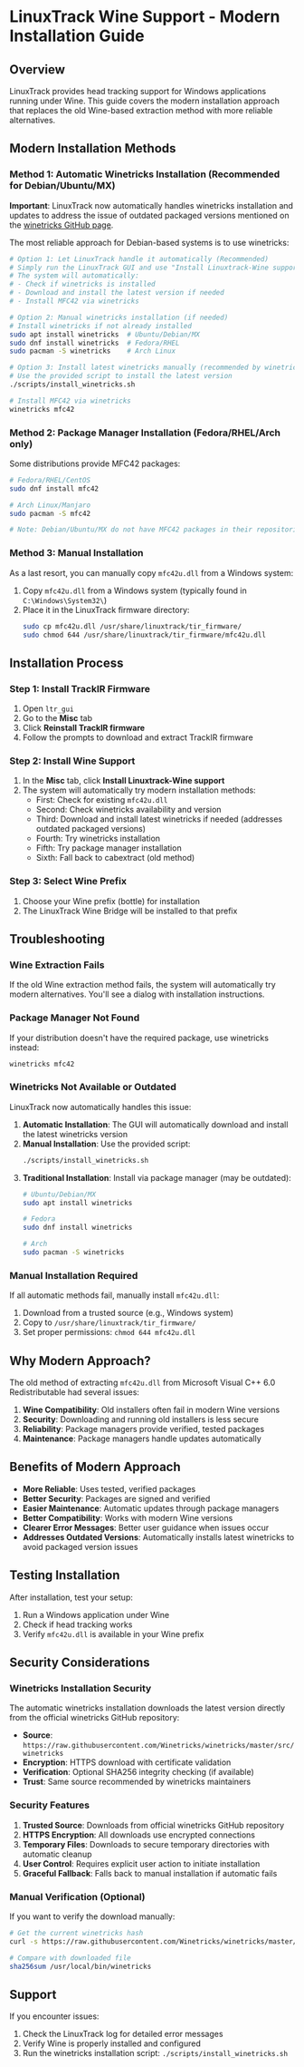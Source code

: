 # LinuxTrack Wine Support - Modern Installation Guide

## Overview

LinuxTrack provides head tracking support for Windows applications running under Wine. This guide covers the modern installation approach that replaces the old Wine-based extraction method with more reliable alternatives.

## Modern Installation Methods

### Method 1: Automatic Winetricks Installation (Recommended for Debian/Ubuntu/MX)

**Important**: LinuxTrack now automatically handles winetricks installation and updates to address the issue of outdated packaged versions mentioned on the [winetricks GitHub page](https://github.com/Winetricks/winetricks?tab=readme-ov-file).

The most reliable approach for Debian-based systems is to use winetricks:

```bash
# Option 1: Let LinuxTrack handle it automatically (Recommended)
# Simply run the LinuxTrack GUI and use "Install Linuxtrack-Wine support"
# The system will automatically:
# - Check if winetricks is installed
# - Download and install the latest version if needed
# - Install MFC42 via winetricks

# Option 2: Manual winetricks installation (if needed)
# Install winetricks if not already installed
sudo apt install winetricks  # Ubuntu/Debian/MX
sudo dnf install winetricks  # Fedora/RHEL
sudo pacman -S winetricks    # Arch Linux

# Option 3: Install latest winetricks manually (recommended by winetricks maintainers)
# Use the provided script to install the latest version
./scripts/install_winetricks.sh

# Install MFC42 via winetricks
winetricks mfc42
```

### Method 2: Package Manager Installation (Fedora/RHEL/Arch only)

Some distributions provide MFC42 packages:

```bash
# Fedora/RHEL/CentOS
sudo dnf install mfc42

# Arch Linux/Manjaro
sudo pacman -S mfc42

# Note: Debian/Ubuntu/MX do not have MFC42 packages in their repositories
```

### Method 3: Manual Installation

As a last resort, you can manually copy `mfc42u.dll` from a Windows system:

1. Copy `mfc42u.dll` from a Windows system (typically found in `C:\Windows\System32\`)
2. Place it in the LinuxTrack firmware directory:
   ```bash
   sudo cp mfc42u.dll /usr/share/linuxtrack/tir_firmware/
   sudo chmod 644 /usr/share/linuxtrack/tir_firmware/mfc42u.dll
   ```

## Installation Process

### Step 1: Install TrackIR Firmware
1. Open `ltr_gui`
2. Go to the **Misc** tab
3. Click **Reinstall TrackIR firmware**
4. Follow the prompts to download and extract TrackIR firmware

### Step 2: Install Wine Support
1. In the **Misc** tab, click **Install Linuxtrack-Wine support**
2. The system will automatically try modern installation methods:
   - First: Check for existing `mfc42u.dll`
   - Second: Check winetricks availability and version
   - Third: Download and install latest winetricks if needed (addresses outdated packaged versions)
   - Fourth: Try winetricks installation
   - Fifth: Try package manager installation
   - Sixth: Fall back to cabextract (old method)

### Step 3: Select Wine Prefix
1. Choose your Wine prefix (bottle) for installation
2. The LinuxTrack Wine Bridge will be installed to that prefix

## Troubleshooting

### Wine Extraction Fails
If the old Wine extraction method fails, the system will automatically try modern alternatives. You'll see a dialog with installation instructions.

### Package Manager Not Found
If your distribution doesn't have the required package, use winetricks instead:

```bash
winetricks mfc42
```

### Winetricks Not Available or Outdated
LinuxTrack now automatically handles this issue:

1. **Automatic Installation**: The GUI will automatically download and install the latest winetricks version
2. **Manual Installation**: Use the provided script:
   ```bash
   ./scripts/install_winetricks.sh
   ```
3. **Traditional Installation**: Install via package manager (may be outdated):
   ```bash
   # Ubuntu/Debian/MX
   sudo apt install winetricks

   # Fedora
   sudo dnf install winetricks

   # Arch
   sudo pacman -S winetricks
   ```

### Manual Installation Required
If all automatic methods fail, manually install `mfc42u.dll`:

1. Download from a trusted source (e.g., Windows system)
2. Copy to `/usr/share/linuxtrack/tir_firmware/`
3. Set proper permissions: `chmod 644 mfc42u.dll`

## Why Modern Approach?

The old method of extracting `mfc42u.dll` from Microsoft Visual C++ 6.0 Redistributable had several issues:

1. **Wine Compatibility**: Old installers often fail in modern Wine versions
2. **Security**: Downloading and running old installers is less secure
3. **Reliability**: Package managers provide verified, tested packages
4. **Maintenance**: Package managers handle updates automatically

## Benefits of Modern Approach

- **More Reliable**: Uses tested, verified packages
- **Better Security**: Packages are signed and verified
- **Easier Maintenance**: Automatic updates through package managers
- **Better Compatibility**: Works with modern Wine versions
- **Clearer Error Messages**: Better user guidance when issues occur
- **Addresses Outdated Versions**: Automatically installs latest winetricks to avoid packaged version issues

## Testing Installation

After installation, test your setup:

1. Run a Windows application under Wine
2. Check if head tracking works
3. Verify `mfc42u.dll` is available in your Wine prefix

## Security Considerations

### Winetricks Installation Security

The automatic winetricks installation downloads the latest version directly from the official winetricks GitHub repository:

- **Source**: `https://raw.githubusercontent.com/Winetricks/winetricks/master/src/winetricks`
- **Encryption**: HTTPS download with certificate validation
- **Verification**: Optional SHA256 integrity checking (if available)
- **Trust**: Same source recommended by winetricks maintainers

### Security Features

1. **Trusted Source**: Downloads from official winetricks GitHub repository
2. **HTTPS Encryption**: All downloads use encrypted connections
3. **Temporary Files**: Downloads to secure temporary directories with automatic cleanup
4. **User Control**: Requires explicit user action to initiate installation
5. **Graceful Fallback**: Falls back to manual installation if automatic fails

### Manual Verification (Optional)

If you want to verify the download manually:

```bash
# Get the current winetricks hash
curl -s https://raw.githubusercontent.com/Winetricks/winetricks/master/src/winetricks | sha256sum

# Compare with downloaded file
sha256sum /usr/local/bin/winetricks
```

## Support

If you encounter issues:

1. Check the LinuxTrack log for detailed error messages
2. Verify Wine is properly installed and configured
3. Run the winetricks installation script: `./scripts/install_winetricks.sh` 
